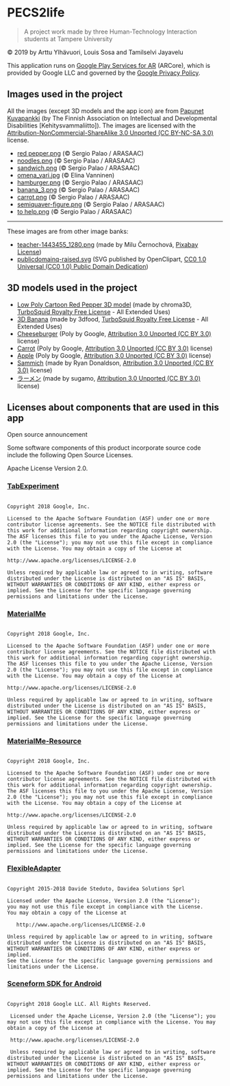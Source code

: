 # PECS2life

> A project work made by three Human-Technology Interaction students at Tampere University

© 2019 by Arttu Ylhävuori, Louis Sosa and Tamilselvi Jayavelu

This application runs on [Google Play Services for AR](https://play.google.com/store/apps/details?id=com.google.ar.core) (ARCore), which is provided by Google LLC and governed by the [Google Privacy Policy](https://policies.google.com/privacy).

## Images used in the project

All the images (except 3D models and the app icon) are from [Papunet Kuvapankki](https://kuvapankki.papunet.net/) (by The Finnish Association on Intellectual and Developmental Disabilities \[Kehitysvammaliitto]). The images are licensed with the [Attribution-NonCommercial-ShareAlike 3.0 Unported (CC BY-NC-SA 3.0)](https://creativecommons.org/licenses/by-nc-sa/3.0/deed.en) license.

- [red pepper.png](https://papunet.net/sites/papunet.net/files/kuvapankki/20130503/red%20pepper.png) (© Sergio Palao / ARASAAC)
- [noodles.png](https://papunet.net/sites/papunet.net/files/kuvapankki/20130503/noodles.png) (© Sergio Palao / ARASAAC)
- [sandwich.png](https://papunet.net/sites/papunet.net/files/kuvapankki/20130503/sandwich.png) (© Sergio Palao / ARASAAC)
- [omena_vari.jpg](https://papunet.net/sites/papunet.net/files/kuvapankki/20190410/omena_vari.jpg) (© Elina Vanninen)
- [hamburger.png](https://papunet.net/sites/papunet.net/files/kuvapankki/20130503/hamburger.png) (© Sergio Palao / ARASAAC)
- [banana_3.png](https://papunet.net/sites/papunet.net/files/kuvapankki/20130503/banana_3.png) (© Sergio Palao / ARASAAC)
- [carrot.png](https://papunet.net/sites/papunet.net/files/kuvapankki/20130503/carrot.png) (© Sergio Palao / ARASAAC)
- [semiquaver-figure.png](https://papunet.net/sites/papunet.net/files/kuvapankki/20191114/semiquaver-figure.png) (© Sergio Palao / ARASAAC)
- [to help.png](https://papunet.net/sites/papunet.net/files/kuvapankki/20130503/to%20help.png) (© Sergio Palao / ARASAAC)

---

These images are from other image banks:

- [teacher-1443455_1280.png](https://pixabay.com/fi/illustrations/opettaja-nainen-ms-pallo-%C3%A4iti-1443455/) (made by  Milu Černochová, [Pixabay License](https://pixabay.com/service/license/))
- [publicdomainq-raised.svg](https://freesvg.org/raised-hand-student) (SVG published by OpenClipart, [CC0 1.0 Universal (CC0 1.0)
Public Domain Dedication](https://creativecommons.org/publicdomain/zero/1.0/))

## 3D models used in the project

- [Low Poly Cartoon Red Pepper 3D model](https://www.turbosquid.com/3d-models/red-pepper-modelled-3d-model-1467304) (made by chroma3D, [TurboSquid Royalty Free License](https://blog.turbosquid.com/royalty-free-license/) - All Extended Uses)
- [3D Banana](https://www.turbosquid.com/FullPreview/Index.cfm/ID/1203279) (made by 3dfood, [TurboSquid Royalty Free License](https://blog.turbosquid.com/royalty-free-license/) - All Extended Uses)
- [Cheeseburger](https://poly.google.com/view/eke7qcu_FR2) (Poly by Google, [Attribution 3.0 Unported (CC BY 3.0)](https://creativecommons.org/licenses/by/3.0/) license)
- [Carrot](https://poly.google.com/view/c1zld-II5RD) (Poly by Google, [Attribution 3.0 Unported (CC BY 3.0)](https://creativecommons.org/licenses/by/3.0/) license)
- [Apple](https://poly.google.com/view/4tOmpD9-xsV) (Poly by Google, [Attribution 3.0 Unported (CC BY 3.0)](https://creativecommons.org/licenses/by/3.0/) license)
- [Sammich](https://poly.google.com/view/cSfvG3qqDr7) (made by Ryan Donaldson, [Attribution 3.0 Unported (CC BY 3.0)](https://creativecommons.org/licenses/by/3.0/) license)
- [ラーメン](https://poly.google.com/view/0wXZw_lvY35) (made by sugamo, [Attribution 3.0 Unported (CC BY 3.0)](https://creativecommons.org/licenses/by/3.0/) license)

## Licenses about components that are used in this app

Open source announcement

Some software components of this product incorporate source code include the following Open Source Licenses.

   Apache License Version 2.0.

### [TabExperiment](https://github.com/google-developer-training/android-fundamentals-apps-v2/tree/master/TabExperiment)

```

Copyright 2018 Google, Inc.

Licensed to the Apache Software Foundation (ASF) under one or more contributor license agreements. See the NOTICE file distributed with this work for additional information regarding copyright ownership. The ASF licenses this file to you under the Apache License, Version 2.0 (the "License"); you may not use this file except in compliance with the License. You may obtain a copy of the License at

http://www.apache.org/licenses/LICENSE-2.0

Unless required by applicable law or agreed to in writing, software distributed under the License is distributed on an "AS IS" BASIS, WITHOUT WARRANTIES OR CONDITIONS OF ANY KIND, either express or implied. See the License for the specific language governing permissions and limitations under the License.

```

### [MaterialMe](https://github.com/google-developer-training/android-fundamentals-apps-v2/tree/master/MaterialMe)

```

Copyright 2018 Google, Inc.

Licensed to the Apache Software Foundation (ASF) under one or more contributor license agreements. See the NOTICE file distributed with this work for additional information regarding copyright ownership. The ASF licenses this file to you under the Apache License, Version 2.0 (the "License"); you may not use this file except in compliance with the License. You may obtain a copy of the License at

http://www.apache.org/licenses/LICENSE-2.0

Unless required by applicable law or agreed to in writing, software distributed under the License is distributed on an "AS IS" BASIS, WITHOUT WARRANTIES OR CONDITIONS OF ANY KIND, either express or implied. See the License for the specific language governing permissions and limitations under the License.

```

### [MaterialMe-Resource](https://github.com/google-developer-training/android-fundamentals-apps-v2/tree/master/MaterialMe-Resource)

```

Copyright 2018 Google, Inc.

Licensed to the Apache Software Foundation (ASF) under one or more contributor license agreements. See the NOTICE file distributed with this work for additional information regarding copyright ownership. The ASF licenses this file to you under the Apache License, Version 2.0 (the "License"); you may not use this file except in compliance with the License. You may obtain a copy of the License at

http://www.apache.org/licenses/LICENSE-2.0

Unless required by applicable law or agreed to in writing, software distributed under the License is distributed on an "AS IS" BASIS, WITHOUT WARRANTIES OR CONDITIONS OF ANY KIND, either express or implied. See the License for the specific language governing permissions and limitations under the License.

```

### [FlexibleAdapter](https://github.com/davideas/FlexibleAdapter)

```

Copyright 2015-2018 Davide Steduto, Davidea Solutions Sprl

Licensed under the Apache License, Version 2.0 (the "License");
you may not use this file except in compliance with the License.
You may obtain a copy of the License at

   http://www.apache.org/licenses/LICENSE-2.0

Unless required by applicable law or agreed to in writing, software
distributed under the License is distributed on an "AS IS" BASIS,
WITHOUT WARRANTIES OR CONDITIONS OF ANY KIND, either express or implied.
See the License for the specific language governing permissions and
limitations under the License.

```

### [Sceneform SDK for Android](https://github.com/google-ar/sceneform-android-sdk)

```

Copyright 2018 Google LLC. All Rights Reserved.
 
 Licensed under the Apache License, Version 2.0 (the "License"); you may not use this file except in compliance with the License. You may obtain a copy of the License at
 
 http://www.apache.org/licenses/LICENSE-2.0
 
 Unless required by applicable law or agreed to in writing, software distributed under the License is distributed on an "AS IS" BASIS, WITHOUT WARRANTIES OR CONDITIONS OF ANY KIND, either express or implied. See the License for the specific language governing permissions and limitations under the License.
 
 ```
 
 
